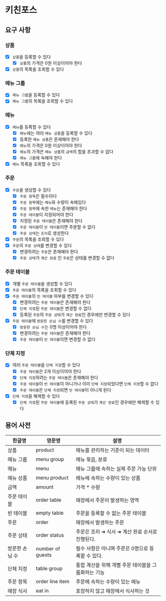 # 키친포스

## 요구 사항

### 상품
-[x] `상품`을 등록할 수 있다
  -[x] `상품`의 가격은 0원 이상이어야 한다
-[x] `상품`의 목록을 조회할 수 있다

### 메뉴 그룹
-[x] `메뉴 그룹`을 등록할 수 있다
-[x] `메뉴 그룹`의 목록을 조회할 수 있다

### 메뉴
-[x] `메뉴`를 등록할 수 있다
  -[x] `메뉴`에는 여러 `메뉴 상품`을 등록할 수 있다
  -[x] 등록한 `메뉴 상품`은 존재해야 한다
  -[x] `메뉴`의 가격은 0원 이상이어야 한다
  -[x] `메뉴`의 가격은 `메뉴 상품`의 `금액`의 합을 초과할 수 없다
  -[x] `메뉴 그룹`에 속해야 한다
-[x] `메뉴` 목록을 조회할 수 있다

### 주문
-[x] `주문`을 생성할 수 있다
  -[x] `주문 항목`은 필수이다
  -[x] `주문 항목`에는 `메뉴`와 수량이 속해있다
  -[x] `주문 항목`에 속한 `메뉴`는 존재해야 한다
  -[x] `주문 테이블`이 지정되어야 한다
  -[x] 지정된 `주문 테이블`은 존재해야 한다
  -[x] `주문 테이블`이 `빈 테이블`이면 주문할 수 없다
  -[x] `주문 상태`는 `조리`로 생성한다
-[x] `주문`의 목록을 조회할 수 있다
-[x] `주문`의 `주문 상태`를 변경할 수 있다
  -[x] 변경하려는 `주문`은 존재해야 한다
  -[x] `주문 상태`가 `계산 완료` 인 `주문`은 상태를 변경할 수 없다

### 주문 테이블
-[x] 개별 `주문 테이블`을 생성할 수 있다
-[x] `주문 테이블`의 목록을 조회할 수 있다
-[x] `주문 테이블`의 `빈 테이블` 여부를 변경할 수 있다
  -[x] 변경하려는 `주문 테이블`은 존재해야 한다
  -[x] `단체 지정`된 `주문 테이블`은 변경할 수 없다
  -[x] 등록된 `주문`의 `주문 상태`가 `계산 완료`인 경우에만 변경할 수 있다
-[x] `주문 테이블`에 `방문한 손님 수`를 변경할 수 있다
  -[x] `방문한 손님 수`는 0명 이상이어야 한다
  -[x] 변경하려는 `주문 테이블`은 존재해야 한다
  -[x] `주문 테이블`이 `빈 테이블`이면 변경할 수 없다

### 단체 지정
-[x] 여러 `주문 테이블`을 `단체 지정`할 수 있다
  -[x] `주문 테이블`은 2개 이상이어야 한다
  -[x] `단체 지정`하려는 `주문 테이블`은 존재해야 한다
  -[x] `주문 테이블`이 `빈 테이블`이 아니거나 이미 `단체 지정`되었다면 `단체 지정`할 수 없다
  -[x] `주문 테이블`은 `단체 지정`되면 `빈 테이블`이 아니게 된다
-[x] `단체 지정`을 해제할 수 있다
  -[x] `단체 지정`된 `주문 테이블`에 등록된 `주문 상태`가 `계산 완료`인 경우에만 해제할 수 있다

## 용어 사전

| 한글명 | 영문명 | 설명 |
| --- | --- | --- |
| 상품 | product | 메뉴를 관리하는 기준이 되는 데이터 |
| 메뉴 그룹 | menu group | 메뉴 묶음, 분류 |
| 메뉴 | menu | 메뉴 그룹에 속하는 실제 주문 가능 단위 |
| 메뉴 상품 | menu product | 메뉴에 속하는 수량이 있는 상품 |
| 금액 | amount | 가격 * 수량 |
| 주문 테이블 | order table | 매장에서 주문이 발생하는 영역 |
| 빈 테이블 | empty table | 주문을 등록할 수 없는 주문 테이블 |
| 주문 | order | 매장에서 발생하는 주문 |
| 주문 상태 | order status | 주문은 조리 ➜ 식사 ➜ 계산 완료 순서로 진행된다. |
| 방문한 손님 수 | number of guests | 필수 사항은 아니며 주문은 0명으로 등록할 수 있다. |
| 단체 지정 | table group | 통합 계산을 위해 개별 주문 테이블을 그룹화하는 기능 |
| 주문 항목 | order line item | 주문에 속하는 수량이 있는 메뉴 |
| 매장 식사 | eat in | 포장하지 않고 매장에서 식사하는 것 |

